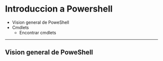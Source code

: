 # Introduccion a Powershell
- Vision general de PoweShell
- Cmdlets
  - Encontrar cmdlets

---------------

## Vision general de PoweShell
